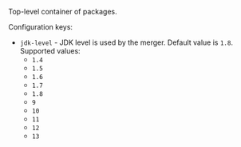 Top-level container of packages. 

Configuration keys:

* ``jdk-level`` - JDK level is used by the merger. Default value is ``1.8``. Supported values:
    * ``1.4``
    * ``1.5``
    * ``1.6``
    * ``1.7``
    * ``1.8``
    * ``9``
    * ``10``
    * ``11``
    * ``12``
    * ``13``